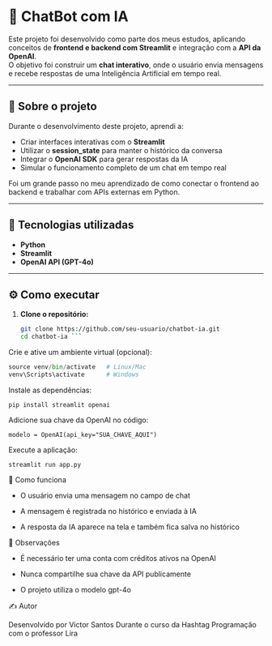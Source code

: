 # 🤖 ChatBot com IA

Este projeto foi desenvolvido como parte dos meus estudos, aplicando conceitos de **frontend e backend com Streamlit** e integração com a **API da OpenAI**.  
O objetivo foi construir um **chat interativo**, onde o usuário envia mensagens e recebe respostas de uma Inteligência Artificial em tempo real.

---

## 📌 Sobre o projeto

Durante o desenvolvimento deste projeto, aprendi a:

- Criar interfaces interativas com o **Streamlit**
- Utilizar o **session_state** para manter o histórico da conversa
- Integrar o **OpenAI SDK** para gerar respostas da IA
- Simular o funcionamento completo de um chat em tempo real

Foi um grande passo no meu aprendizado de como conectar o frontend ao backend e trabalhar com APIs externas em Python.

---

## 🧩 Tecnologias utilizadas

- **Python**
- **Streamlit**
- **OpenAI API (GPT-4o)**

---

## ⚙️ Como executar

1. **Clone o repositório:**
   ```bash
   git clone https://github.com/seu-usuario/chatbot-ia.git
   cd chatbot-ia ```

Crie e ative um ambiente virtual (opcional):

```python -m venv venv
source venv/bin/activate   # Linux/Mac
venv\Scripts\activate      # Windows
```

Instale as dependências:

```
pip install streamlit openai
```


Adicione sua chave da OpenAI no código:

```
modelo = OpenAI(api_key="SUA_CHAVE_AQUI")
```


Execute a aplicação:

```
streamlit run app.py
```

💭 Como funciona

- O usuário envia uma mensagem no campo de chat

- A mensagem é registrada no histórico e enviada à IA

- A resposta da IA aparece na tela e também fica salva no histórico

📌 Observações

- É necessário ter uma conta com créditos ativos na OpenAI

- Nunca compartilhe sua chave da API publicamente

- O projeto utiliza o modelo gpt-4o

✍️ Autor

Desenvolvido por Victor Santos
Durante o curso da Hashtag Programação com o professor Lira